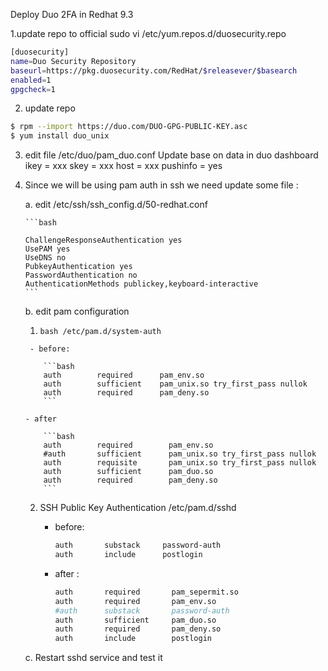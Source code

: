 Deploy Duo 2FA in Redhat 9.3 

1.update repo to  official 
sudo vi /etc/yum.repos.d/duosecurity.repo 
```bash
[duosecurity]
name=Duo Security Repository
baseurl=https://pkg.duosecurity.com/RedHat/$releasever/$basearch
enabled=1
gpgcheck=1
```
2. update repo 
```bash
$ rpm --import https://duo.com/DUO-GPG-PUBLIC-KEY.asc
$ yum install duo_unix
```

3. edit file /etc/duo/pam_duo.conf
   Update base on data in duo dashboard
   ikey = xxx
   skey = xxx
   host = xxx
   pushinfo = yes

 4. Since we will be using pam auth in ssh we need update some file : 
    
    a. edit /etc/ssh/ssh_config.d/50-redhat.conf

        ```bash   

        ChallengeResponseAuthentication yes
        UsePAM yes
        UseDNS no
        PubkeyAuthentication yes
        PasswordAuthentication no
        AuthenticationMethods publickey,keyboard-interactive
        ```

    b. edit pam configuration
       
       1. ```bash /etc/pam.d/system-auth ```
              
         - before:   

            ```bash 
            auth        required      pam_env.so
            auth        sufficient    pam_unix.so try_first_pass nullok
            auth        required      pam_deny.so
            ```

        - after 

            ```bash
            auth        required        pam_env.so
            #auth       sufficient      pam_unix.so try_first_pass nullok
            auth        requisite       pam_unix.so try_first_pass nullok
            auth        sufficient      pam_duo.so
            auth        required        pam_deny.so 
            ```

       2. SSH Public Key Authentication
           /etc/pam.d/sshd
         
          - before:
            
            ```bash
            auth       substack     password-auth
            auth       include      postlogin
            ```
          - after : 
            
            ```bash
            auth       required       pam_sepermit.so
            auth       required       pam_env.so
            #auth      substack       password-auth
            auth       sufficient     pam_duo.so
            auth       required       pam_deny.so
            auth       include        postlogin
            ```
    c. Restart sshd service and test it 
            